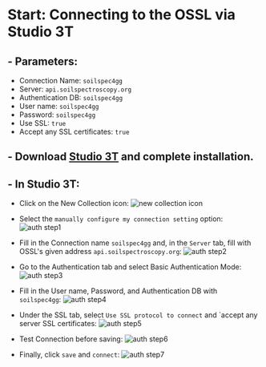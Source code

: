 # Start: Connecting to the OSSL via Studio 3T

## - Parameters:

- Connection Name: `soilspec4gg`
- Server: `api.soilspectroscopy.org`
- Authentication DB: `soilspec4gg`
- User name: `soilspec4gg`
- Password: `soilspec4gg`
- Use SSL: `true`
- Accept any SSL certificates: `true`

## - Download [Studio 3T](https://robomongo.org/) and complete installation.

## - In Studio 3T:

- Click on the New Collection icon:
  ![new collection icon](images/new_collection.png)

- Select the `manually configure my connection setting` option:
  ![auth step1](images/auth_screen1.png)

- Fill in the Connection name `soilspec4gg` and, in the `Server` tab, fill with OSSL's given address `api.soilspectroscopy.org`:
  ![auth step2](images/auth_screen2.png)

- Go to the Authentication tab and select Basic Authentication Mode:
  ![auth step3](images/auth_screen3.png)

- Fill in the User name, Password, and Authentication DB with `soilspec4gg`:
  ![auth step4](images/auth_screen4.png)

- Under the SSL tab, select `Use SSL protocol to connect` and `accept any server SSL certificates:
  ![auth step5](images/auth_screen5.png)

- Test Connection before saving:
  ![auth step6](images/auth_screen6.png)

- Finally, click `save` and `connect`:
  ![auth step7](images/auth_screen7.png)
